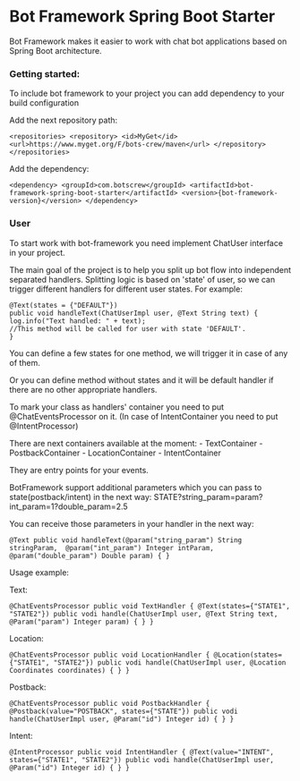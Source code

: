 # Bot Framework Spring Boot Starter

Bot Framework makes it easier to work with chat bot applications
based on Spring Boot architecture.

### Getting started:

To include bot framework to your project 
you can add dependency to your build configuration

Add the next repository path:

`<repositories>
        <repository>
            <id>MyGet</id>
            <url>https://www.myget.org/F/bots-crew/maven</url>
        </repository>
    </repositories>`

Add the dependency:

`<dependency>
            <groupId>com.botscrew</groupId>
            <artifactId>bot-framework-spring-boot-starter</artifactId>
            <version>{bot-framework-version}</version>
        </dependency>`
        
### User

To start work with bot-framework you need implement ChatUser interface in your project.

The main goal of the project is to help you split up 
bot flow into independent separated handlers. Splitting logic 
is based on 'state' of user, so we can trigger different handlers for 
different user states. For example:

```
@Text(states = {"DEFAULT"})
public void handleText(ChatUserImpl user, @Text String text) {
log.info("Text handled: " + text);
//This method will be called for user with state 'DEFAULT'.
}
```

You can define a few states for one method, we will trigger it in case of any of them.

Or you can define method without states and it will be default handler if there 
are no other appropriate handlers.

To mark your class as handlers' container you need to put @ChatEventsProcessor on it.
(In case of IntentContainer you need to put @IntentProcessor)

There are next containers available at the moment:
    - TextContainer
    - PostbackContainer
    - LocationContainer
    - IntentContainer

They are entry points for your events.

BotFramework support additional parameters which you can pass to state(postback/intent) 
in the next way: STATE?string_param=param?int_param=1?double_param=2.5

You can receive those parameters in your handler in the next way:

`@Text
public void handleText(@param("string_param") String stringParam, 
                       @param("int_param") Integer intParam, 
                       @param("double_param") Double param) {
                   }`
                   
                   

Usage example:

Text:

`@ChatEventsProcessor
public void TextHandler {
    @Text(states={"STATE1", "STATE2"})
    public vodi handle(ChatUserImpl user, @Text String text, @Param("param") Integer param) {
    }
}`



Location:

`@ChatEventsProcessor
public void LocationHandler {
    @Location(states={"STATE1", "STATE2"})
    public vodi handle(ChatUserImpl user, @Location Coordinates coordinates) {
    }
}`



Postback:

`@ChatEventsProcessor
public void PostbackHandler {
    @Postback(value="POSTBACK", states={"STATE"})
    public vodi handle(ChatUserImpl user, @Param("id") Integer id) {
    }
}`



Intent:

`@IntentProcessor
public void IntentHandler {
    @Text(value="INTENT", states={"STATE1", "STATE2"})
    public vodi handle(ChatUserImpl user, @Param("id") Integer id) {
    }
}`